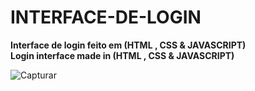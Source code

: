 # INTERFACE-DE-LOGIN
**Interface de login feito em (HTML , CSS & JAVASCRIPT)**
<br>
**Login interface made in (HTML , CSS & JAVASCRIPT)**

![Capturar](https://user-images.githubusercontent.com/112132360/201954581-99f3e443-c34c-4e2c-b6d7-985600045e09.PNG)
